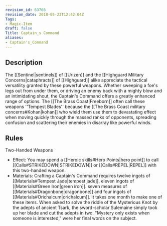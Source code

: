 ```yaml
---
revision_id: 63766
revision_date: 2018-05-23T12:42:04Z
Tags:
- Magic-Item
draft: false
Title: Captain_s Command
aliases:
- Captain's_Command
---
```

## Description
The [[Sentinel|sentinels]] of [[Urizen]] and the [[Highguard Military Concerns|cataphracts]] of [[Highguard]] alike appreciate the tactical versatility granted by these powerful weapons. Whether sweeping a foe's legs out from under them, or driving an enemy back with a mighty blow and an intimidating shout, the Captain's Command offers a greatly enhanced range of options.
The [[The Brass Coast|Freeborn]] often call these weapons ''Tempest Blades'' because the [[The Brass Coast military concerns#Kohan|kohan]] who wield them use them to devastating effect when moving quickly through the massed ranks of opponents, spreading confusion and scattering their enemies in disarray like powerful winds.
## Rules
Two-Handed Weapons
* Effect: You may spend a [[Heroic skills#Hero Points|hero point]] to call [[Calls#STRIKEDOWN|STRIKEDOWN]] or [[Calls#REPEL|REPEL]] with this two-handed weapon.
* Materials: Crafting a Captain's Command requires twelve ingots of [[Materials#Tempest Jade|tempest jade]], eleven ingots of [[Materials#Green Iron|green iron]]. seven measures of [[Materials#Dragonbone|dragonbone]] and four ingots of [[Materials#Orichalcum|orichalcum]]. It takes one month to make one of these items.
When asked to solve the riddle of the Mysterious Knot by the adepts of ancient Tsark, the sword-scholar Sulemaine simply took up her blade and cut the adepts in two.
"Mystery only exists when someone is interested," were her final words on the subject.